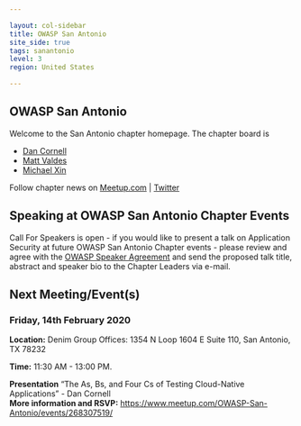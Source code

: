 ```yaml
---

layout: col-sidebar
title: OWASP San Antonio
site_side: true
tags: sanantonio
level: 3
region: United States

---
```


OWASP San Antonio
-----------------
Welcome to the San Antonio chapter homepage. The chapter board is 

* <a href="mailto:dan@denimgroup.com">Dan Cornell</a>
* <a href="mailto:matt.valdes@owasp.org">Matt Valdes</a>
* <a href="mailto:michael.xin@owasp.org">Michael Xin</a> 

Follow chapter news on [Meetup.com](https://meetup.com/OWASP-San-Antonio) | [Twitter](https://twitter.com/owaspsanantonio)

Speaking at OWASP San Antonio Chapter Events
--------------------------------------------
Call For Speakers is open - if you would like to present a talk on Application Security at future OWASP San Antonio Chapter events - please review and agree with the [OWASP Speaker Agreement](Speaker_Agreement "wikilink") and send the proposed talk title, abstract and speaker bio to the Chapter Leaders via e-mail.

Next Meeting/Event(s)
---------------------
### Friday, 14th February 2020

**Location:** Denim Group Offices: 1354 N Loop 1604 E Suite 110, San Antonio, TX 78232

**Time:** 11:30 AM - 13:00 PM.

**Presentation**
“The As, Bs, and Four Cs of Testing Cloud-Native Applications” - Dan Cornell\
**More information and RSVP:** https://www.meetup.com/OWASP-San-Antonio/events/268307519/

